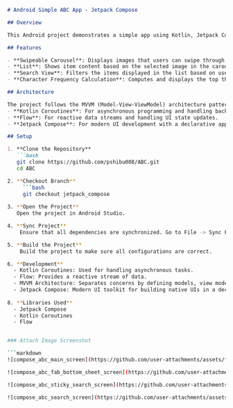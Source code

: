 
```markdown
# Android Simple ABC App - Jetpack Compose

## Overview

This Android project demonstrates a simple app using Kotlin, Jetpack Compose, Kotlin Coroutines, Flow, and MVVM architecture. The app features a swipeable carousel at the top and a list below it. The displayed items in the list are dependent on the currently selected image in the carousel. Additionally, the app includes a search functionality and calculates the top three most frequent characters from the displayed item list.

## Features

- **Swipeable Carousel**: Displays images that users can swipe through.
- **List**: Shows item content based on the selected image in the carousel.
- **Search View**: Filters the items displayed in the list based on user input.
- **Character Frequency Calculation**: Computes and displays the top three most frequent characters from the currently displayed items.

## Architecture

The project follows the MVVM (Model-View-ViewModel) architecture pattern and uses:
- **Kotlin Coroutines**: For asynchronous programming and handling background tasks.
- **Flow**: For reactive data streams and handling UI state updates.
- **Jetpack Compose**: For modern UI development with a declarative approach.

## Setup

1. **Clone the Repository**
   ```bash
   git clone https://github.com/pshibu008/ABC.git
   cd ABC

2. **Checkout Branch**
     ```bash
     git checkout jetpack_compose
     
3. **Open the Project**
   Open the project in Android Studio.

4. **Sync Project**
    Ensure that all dependencies are synchronized. Go to File -> Sync Project with Gradle Files.

5. **Build the Project**
    Build the project to make sure all configurations are correct.

6. **Development**
  - Kotlin Coroutines: Used for handling asynchronous tasks.
  - Flow: Provides a reactive stream of data.
  - MVVM Architecture: Separates concerns by defining models, view models, and views.
  - Jetpack Compose: Modern UI toolkit for building native UIs in a declarative manner.
    
8. **Libraries Used**
  - Jetpack Compose
  - Kotlin Coroutines
  - Flow


### Attach Image Screenshot

```markdown
![compose_abc_main_screen](https://github.com/user-attachments/assets/f48a9176-1ef3-4791-bc44-572877381498)

![compose_abc_fab_bottom_sheet_screen](https://github.com/user-attachments/assets/d9f5a536-e6ac-4972-9b93-2c40fdd2445c)

![compose_abc_sticky_search_screen](https://github.com/user-attachments/assets/945a7570-33de-4b3a-95b8-ec88c427c785)

![compose_abc_search_screen](https://github.com/user-attachments/assets/70395c77-9a68-4391-817b-0da2e24a79d5)




